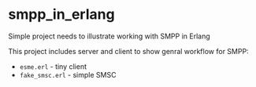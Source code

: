 # smpp_in_erlang
Simple project needs to illustrate working with SMPP in Erlang

This project includes server and client to show genral workflow for SMPP:

*  `esme.erl` - tiny client
*  `fake_smsc.erl` - simple SMSC
